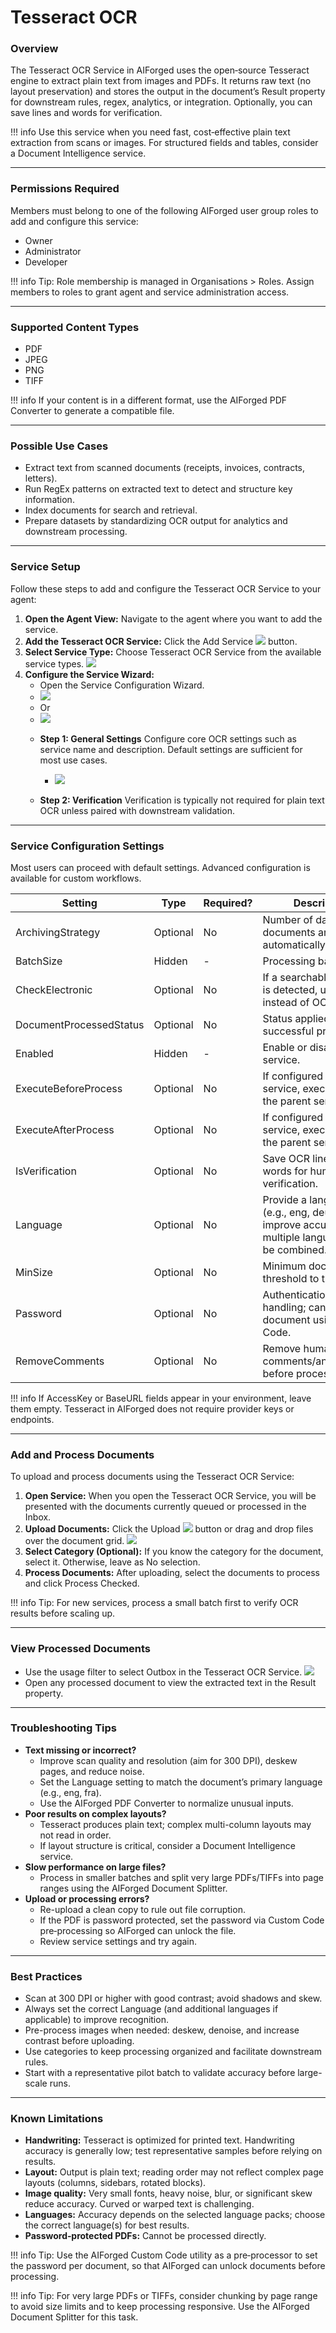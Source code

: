 # Tesseract OCR

### Overview

The Tesseract OCR Service in AIForged uses the open‑source Tesseract engine to extract plain text from images and PDFs. It returns raw text (no layout preservation) and stores the output in the document’s Result property for downstream rules, regex, analytics, or integration. Optionally, you can save lines and words for verification.

!!! info
    Use this service when you need fast, cost‑effective plain text extraction from scans or images. For structured fields and tables, consider a Document Intelligence service.

***

### Permissions Required

Members must belong to one of the following AIForged user group roles to add and configure this service:

* Owner
* Administrator
* Developer

!!! info
    Tip: Role membership is managed in Organisations > Roles. Assign members to roles to grant agent and service administration access.

***

### Supported Content Types

* PDF
* JPEG
* PNG
* TIFF

!!! info
    If your content is in a different format, use the AIForged PDF Converter to generate a compatible file.

***

### Possible Use Cases

* Extract text from scanned documents (receipts, invoices, contracts, letters).
* Run RegEx patterns on extracted text to detect and structure key information.
* Index documents for search and retrieval.
* Prepare datasets by standardizing OCR output for analytics and downstream processing.

***

### Service Setup

Follow these steps to add and configure the Tesseract OCR Service to your agent:

1. **Open the Agent View:**
    Navigate to the agent where you want to add the service.
2. **Add the Tesseract OCR Service:**
    Click the Add Service ![](../../assets/image%20%28129%29.png) button.
3. **Select Service Type:**
    Choose Tesseract OCR Service from the available service types.
    ![](../../assets/image%20%28269%29.png)
4. **Configure the Service Wizard:**
    - Open the Service Configuration Wizard.
    - ![](../../assets/image%20%28270%29.png)
    - Or
    - ![](../../assets/image%20%28271%29.png)
    * **Step 1: General Settings**
        Configure core OCR settings such as service name and description.
        Default settings are sufficient for most use cases.

        - ![](../../assets/image%20%28272%29.png)

    * **Step 2: Verification**
        Verification is typically not required for plain text OCR unless paired with downstream validation.

***

### Service Configuration Settings

Most users can proceed with default settings. Advanced configuration is available for custom workflows.

| Setting                 | Type     | Required? | Description                                                                                       |
| ----------------------- | -------- | --------- | ------------------------------------------------------------------------------------------------- |
| ArchivingStrategy       | Optional | No        | Number of days before documents are automatically deleted.                                        |
| BatchSize               | Hidden   | -         | Processing batch size.                                                                            |
| CheckElectronic         | Optional | No        | If a searchable text layer is detected, use it instead of OCR.                                    |
| DocumentProcessedStatus | Optional | No        | Status applied after successful processing.                                                       |
| Enabled                 | Hidden   | -         | Enable or disable the service.                                                                    |
| ExecuteBeforeProcess    | Optional | No        | If configured as a child service, execute before the parent service.                              |
| ExecuteAfterProcess     | Optional | No        | If configured as a child service, execute after the parent service.                               |
| IsVerification          | Optional | No        | Save OCR lines and words for human verification.                                                  |
| Language                | Optional | No        | Provide a language hint (e.g., eng, deu) to improve accuracy; multiple languages can be combined. |
| MinSize                 | Optional | No        | Minimum document size threshold to trigger OCR.                                                   |
| Password                | Optional | No        | Authentication/password handling; can be set per document using Custom Code.                      |
| RemoveComments          | Optional | No        | Remove human comments/annotations before processing.                                              |

!!! info
    If AccessKey or BaseURL fields appear in your environment, leave them empty. Tesseract in AIForged does not require provider keys or endpoints.

***

### Add and Process Documents

To upload and process documents using the Tesseract OCR Service:

1. **Open Service:**
    When you open the Tesseract OCR Service, you will be presented with the documents currently queued or processed in the Inbox.
2. **Upload Documents:**
    Click the Upload ![](../../assets/image%20%2813%29%20%281%29.png) button or drag and drop files over the document grid.
    ![](../../assets/image%20%28273%29.png)
3. **Select Category (Optional):**
    If you know the category for the document, select it. Otherwise, leave as No selection.
4. **Process Documents:**
    After uploading, select the documents to process and click Process Checked.

!!! info
    Tip: For new services, process a small batch first to verify OCR results before scaling up.

***

### View Processed Documents

* Use the usage filter to select Outbox in the Tesseract OCR Service.
    ![](../../assets/image%20%2851%29.png)
* Open any processed document to view the extracted text in the Result property.

***

### Troubleshooting Tips

* **Text missing or incorrect?**
    * Improve scan quality and resolution (aim for 300 DPI), deskew pages, and reduce noise.
    * Set the Language setting to match the document’s primary language (e.g., eng, fra).
    * Use the AIForged PDF Converter to normalize unusual inputs.
* **Poor results on complex layouts?**
    * Tesseract produces plain text; complex multi-column layouts may not read in order.
    * If layout structure is critical, consider a Document Intelligence service.
* **Slow performance on large files?**
    * Process in smaller batches and split very large PDFs/TIFFs into page ranges using the AIForged Document Splitter.
* **Upload or processing errors?**
    * Re-upload a clean copy to rule out file corruption.
    * If the PDF is password protected, set the password via Custom Code pre‑processing so AIForged can unlock the file.
    * Review service settings and try again.

***

### Best Practices

* Scan at 300 DPI or higher with good contrast; avoid shadows and skew.
* Always set the correct Language (and additional languages if applicable) to improve recognition.
* Pre-process images when needed: deskew, denoise, and increase contrast before uploading.
* Use categories to keep processing organized and facilitate downstream rules.
* Start with a representative pilot batch to validate accuracy before large-scale runs.

***

### Known Limitations

* **Handwriting:** Tesseract is optimized for printed text. Handwriting accuracy is generally low; test representative samples before relying on results.
* **Layout:** Output is plain text; reading order may not reflect complex page layouts (columns, sidebars, rotated blocks).
* **Image quality:** Very small fonts, heavy noise, blur, or significant skew reduce accuracy. Curved or warped text is challenging.
* **Languages:** Accuracy depends on the selected language packs; choose the correct language(s) for best results.
* **Password‑protected PDFs:** Cannot be processed directly.

!!! info
    Tip: Use the AIForged Custom Code utility as a pre‑processor to set the password per document, so that AIForged can unlock documents before processing.

!!! info
    Tip: For very large PDFs or TIFFs, consider chunking by page range to avoid size limits and to keep processing responsive. Use the AIForged Document Splitter for this task.